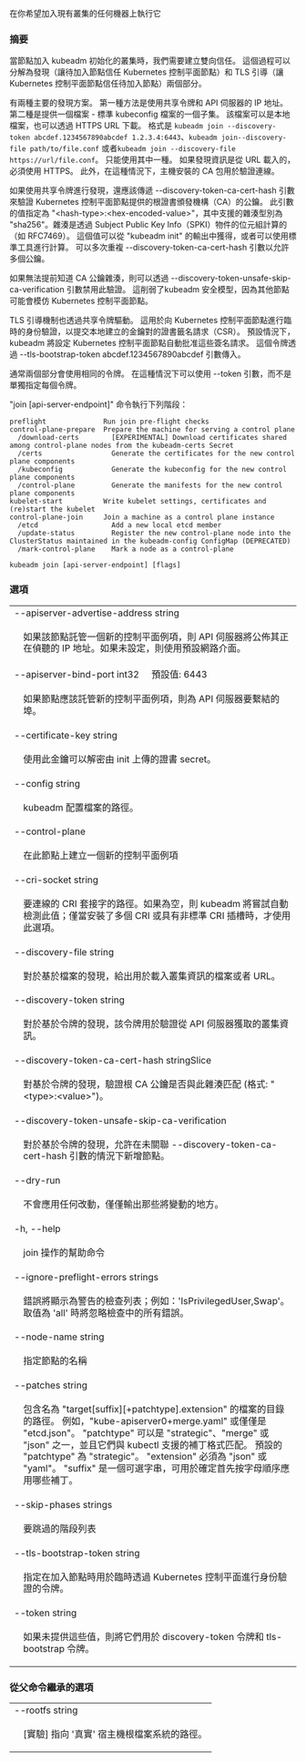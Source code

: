 <!--
The file is auto-generated from the Go source code of the component using a generic
[generator](https://github.com/kubernetes-sigs/reference-docs/). To learn how
to generate the reference documentation, please read
[Contributing to the reference documentation](/docs/contribute/generate-ref-docs/).
To update the reference conent, please follow the 
[Contributing upstream](/docs/contribute/generate-ref-docs/contribute-upstream/)
guide. You can file document formatting bugs against the
[reference-docs](https://github.com/kubernetes-sigs/reference-docs/) project.
-->

<!-- 
Run this on any machine you wish to join an existing cluster 
-->
在你希望加入現有叢集的任何機器上執行它

<!--
### Synopsis
-->
### 摘要

<!--
When joining a kubeadm initialized cluster, we need to establish
bidirectional trust. This is split into discovery (having the Node
trust the Kubernetes Control Plane) and TLS bootstrap (having the
Kubernetes Control Plane trust the Node).
-->

當節點加入 kubeadm 初始化的叢集時，我們需要建立雙向信任。
這個過程可以分解為發現（讓待加入節點信任 Kubernetes 控制平面節點）和 TLS 引導（讓Kubernetes 控制平面節點信任待加入節點）兩個部分。

<!--
There are 2 main schemes for discovery. The first is to use a shared
token along with the IP address of the API server. The second is to
provide a file - a subset of the standard kubeconfig file. This file
can be a local file or downloaded via an HTTPS URL. The forms are
kubeadm join --discovery-token abcdef.1234567890abcdef 1.2.3.4:6443,
kubeadm join --discovery-file path/to/file.conf, or kubeadm join
--discovery-file https://url/file.conf. Only one form can be used. If
the discovery information is loaded from a URL, HTTPS must be used.
Also, in that case the host installed CA bundle is used to verify
the connection.
-->

有兩種主要的發現方案。
第一種方法是使用共享令牌和 API 伺服器的 IP 地址。
第二種是提供一個檔案 - 標準 kubeconfig 檔案的一個子集。
該檔案可以是本地檔案，也可以透過 HTTPS URL 下載。
格式是 `kubeadm join --discovery-token abcdef.1234567890abcdef 1.2.3.4:6443`、`kubeadm join--discovery-file path/to/file.conf` 或者`kubeadm join --discovery-file https://url/file.conf`。
只能使用其中一種。
如果發現資訊是從 URL 載入的，必須使用 HTTPS。
此外，在這種情況下，主機安裝的 CA 包用於驗證連線。

<!--
If you use a shared token for discovery, you should also pass the
--discovery-token-ca-cert-hash flag to validate the public key of the
root certificate authority (CA) presented by the Kubernetes Control Plane.
The value of this flag is specified as "&lt;hash-type&gt;:&lt;hex-encoded-value&gt;",
where the supported hash type is "sha256". The hash is calculated over
the bytes of the Subject Public Key Info (SPKI) object (as in RFC7469).
This value is available in the output of "kubeadm init" or can be
calculated using standard tools. The --discovery-token-ca-cert-hash flag
may be repeated multiple times to allow more than one public key.
-->

如果使用共享令牌進行發現，還應該傳遞 --discovery-token-ca-cert-hash 引數來驗證 Kubernetes 控制平面節點提供的根證書頒發機構（CA）的公鑰。
此引數的值指定為 "&lt;hash-type&gt;:&lt;hex-encoded-value&gt;"，其中支援的雜湊型別為 "sha256"。雜湊是透過 Subject Public Key Info（SPKI）物件的位元組計算的（如 RFC7469）。
這個值可以從 "kubeadm init" 的輸出中獲得，或者可以使用標準工具進行計算。
可以多次重複 --discovery-token-ca-cert-hash 引數以允許多個公鑰。

<!--
If you cannot know the CA public key hash ahead of time, you can pass
the --discovery-token-unsafe-skip-ca-verification flag to disable this
verification. This weakens the kubeadm security model since other nodes
can potentially impersonate the Kubernetes Control Plane.
-->
如果無法提前知道 CA 公鑰雜湊，則可以透過 --discovery-token-unsafe-skip-ca-verification 引數禁用此驗證。
這削弱了kubeadm 安全模型，因為其他節點可能會模仿 Kubernetes 控制平面節點。

<!--
The TLS bootstrap mechanism is also driven via a shared token. This is
used to temporarily authenticate with the Kubernetes Control Plane to submit a
certificate signing request (CSR) for a locally created key pair. By
default, kubeadm will set up the Kubernetes Control Plane to automatically
approve these signing requests. This token is passed in with the
--tls-bootstrap-token abcdef.1234567890abcdef flag.

Often times the same token is used for both parts. In this case, the
--token flag can be used instead of specifying each token individually.
-->

TLS 引導機制也透過共享令牌驅動。
這用於向 Kubernetes 控制平面節點進行臨時的身份驗證，以提交本地建立的金鑰對的證書籤名請求（CSR）。
預設情況下，kubeadm 將設定 Kubernetes 控制平面節點自動批准這些簽名請求。
這個令牌透過 --tls-bootstrap-token abcdef.1234567890abcdef 引數傳入。

通常兩個部分會使用相同的令牌。
在這種情況下可以使用 --token 引數，而不是單獨指定每個令牌。

<!-- 
The "join [api-server-endpoint]" command executes the following phases:
-->

"join [api-server-endpoint]" 命令執行下列階段：

```
preflight              Run join pre-flight checks
control-plane-prepare  Prepare the machine for serving a control plane
  /download-certs        [EXPERIMENTAL] Download certificates shared among control-plane nodes from the kubeadm-certs Secret
  /certs                 Generate the certificates for the new control plane components
  /kubeconfig            Generate the kubeconfig for the new control plane components
  /control-plane         Generate the manifests for the new control plane components
kubelet-start          Write kubelet settings, certificates and (re)start the kubelet
control-plane-join     Join a machine as a control plane instance
  /etcd                  Add a new local etcd member
  /update-status         Register the new control-plane node into the ClusterStatus maintained in the kubeadm-config ConfigMap (DEPRECATED)
  /mark-control-plane    Mark a node as a control-plane
```

```
kubeadm join [api-server-endpoint] [flags]
```

<!-- 
### Options
-->
### 選項

   <table style="width: 100%; table-layout: fixed;">
<colgroup>
<col span="1" style="width: 10px;" />
<col span="1" />
</colgroup>
<tbody>
<tr>
<td colspan="2">--apiserver-advertise-address string</td>
</tr>
<tr>
<td></td><td style="line-height: 130%; word-wrap: break-word;">
<!--
<p>If the node should host a new control plane instance, the IP address the API Server will advertise it's listening on. If not set the default network interface will be used.</p>
-->
<p>如果該節點託管一個新的控制平面例項，則 API 伺服器將公佈其正在偵聽的 IP 地址。如果未設定，則使用預設網路介面。</p>
</td>
</tr>

<tr>
<td colspan="2">
<!--
--apiserver-bind-port int32&nbsp;&nbsp;&nbsp;&nbsp;&nbsp;Default: 6443
-->
--apiserver-bind-port int32&nbsp;&nbsp;&nbsp;&nbsp;&nbsp;預設值: 6443
</td>
</tr>
<tr>
<td></td><td style="line-height: 130%; word-wrap: break-word;">
<!--
<p>If the node should host a new control plane instance, the port for the API Server to bind to.</p>
-->
<p>如果節點應該託管新的控制平面例項，則為 API 伺服器要繫結的埠。</p>
</td>
</tr>

<tr>
<td colspan="2">--certificate-key string</td>
</tr>
<tr>
<td></td><td style="line-height: 130%; word-wrap: break-word;">
<!--
<p>Use this key to decrypt the certificate secrets uploaded by init.</p>
-->
<p>使用此金鑰可以解密由 init 上傳的證書 secret。</p>
</td>
</tr>

<tr>
<td colspan="2">--config string</td>
</tr>
<tr>
<td></td><td style="line-height: 130%; word-wrap: break-word;">
<!--
<p>Path to kubeadm config file.</p>
-->
<p>kubeadm 配置檔案的路徑。</p>
</td>
</tr>

<tr>
<td colspan="2">--control-plane</td>
</tr>
<tr>
<td></td><td style="line-height: 130%; word-wrap: break-word;">
<!--
<p>Create a new control plane instance on this node</p>
-->
<p>在此節點上建立一個新的控制平面例項</p>
</td>
</tr>

<tr>
<td colspan="2">--cri-socket string</td>
</tr>
<tr>
<td></td><td style="line-height: 130%; word-wrap: break-word;">
<!--
<p>Path to the CRI socket to connect. If empty kubeadm will try to auto-detect this value; use this option only if you have more than one CRI installed or if you have non-standard CRI socket.</p>
-->
<p>要連線的 CRI 套接字的路徑。如果為空，則 kubeadm 將嘗試自動檢測此值；僅當安裝了多個 CRI 或具有非標準 CRI 插槽時，才使用此選項。</p>
</td>
</tr>

<tr>
<td colspan="2">--discovery-file string</td>
</tr>
<tr>
<td></td><td style="line-height: 130%; word-wrap: break-word;">
<!--
<p>For file-based discovery, a file or URL from which to load cluster information.</p>
-->
<p>對於基於檔案的發現，給出用於載入叢集資訊的檔案或者 URL。</p>
</td>
</tr>

<tr>
<td colspan="2">--discovery-token string</td>
</tr>
<tr>
<td></td><td style="line-height: 130%; word-wrap: break-word;">
<!--
<p>For token-based discovery, the token used to validate cluster information fetched from the API server.</p>
-->
<p>對於基於令牌的發現，該令牌用於驗證從 API 伺服器獲取的叢集資訊。</p>
</td>
</tr>

<tr>
<td colspan="2">--discovery-token-ca-cert-hash stringSlice</td>
</tr>
<tr>
<td></td><td style="line-height: 130%; word-wrap: break-word;">
<!--
<p>For token-based discovery, validate that the root CA public key matches this hash (format: "&lt;type&gt;:&lt;value&gt;").</p>
-->
<p>對基於令牌的發現，驗證根 CA 公鑰是否與此雜湊匹配 (格式: "&lt;type&gt;:&lt;value&gt;")。</p>
</td>
</tr>

<tr>
<td colspan="2">--discovery-token-unsafe-skip-ca-verification</td>
</tr>
<tr>
<td></td><td style="line-height: 130%; word-wrap: break-word;">
<!--
<p>For token-based discovery, allow joining without --discovery-token-ca-cert-hash pinning.</p>
-->
<p>對於基於令牌的發現，允許在未關聯 --discovery-token-ca-cert-hash 引數的情況下新增節點。</p>
</td>
</tr>

<tr>
<td colspan="2">--dry-run</td>
</tr>
<tr>
<td></td><td style="line-height: 130%; word-wrap: break-word;"><p>
<!-- 
Don't apply any changes; just output what would be done. 
-->
不會應用任何改動，僅僅輸出那些將變動的地方。
</p></td>
</tr>

<tr>
<td colspan="2">-h, --help</td>
</tr>
<tr>
<td></td><td style="line-height: 130%; word-wrap: break-word;">
<!--
<p>help for join</p>
-->
<p>join 操作的幫助命令</p>
</td>
</tr>

<tr>
<td colspan="2">--ignore-preflight-errors strings</td>
</tr>
<tr>
<td></td><td style="line-height: 130%; word-wrap: break-word;">
<!--
<p>A list of checks whose errors will be shown as warnings. Example: 'IsPrivilegedUser,Swap'. Value 'all' ignores errors from all checks.</p>
-->
<p>錯誤將顯示為警告的檢查列表；例如：'IsPrivilegedUser,Swap'。取值為 'all' 時將忽略檢查中的所有錯誤。</p>
</td>
</tr>

<tr>
<td colspan="2">--node-name string</td>
</tr>
<tr>
<td></td><td style="line-height: 130%; word-wrap: break-word;">
<!--
<p>Specify the node name.</p>
-->
<p>指定節點的名稱</p>
</td>
</tr>

<tr>
<td colspan="2">--patches string</td>
</tr>
<tr>
<td></td><td style="line-height: 130%; word-wrap: break-word;">
<!--  
<p>Path to a directory that contains files named "target[suffix][+patchtype].extension". For example, "kube-apiserver0+merge.yaml" or just "etcd.json". "patchtype" can be one of "strategic", "merge" or "json" and they match the patch formats supported by kubectl. The default "patchtype" is "strategic". "extension" must be either "json" or "yaml". "suffix" is an optional string that can be used to determine which patches are applied first alpha-numerically.</p>
-->
<p>包含名為 "target[suffix][+patchtype].extension" 的檔案的目錄的路徑。
例如，"kube-apiserver0+merge.yaml" 或僅僅是 "etcd.json"。
"patchtype" 可以是 "strategic"、"merge" 或 "json" 之一，並且它們與 kubectl 支援的補丁格式匹配。
預設的 "patchtype" 為 "strategic"。 "extension" 必須為 "json" 或 "yaml"。 
"suffix" 是一個可選字串，可用於確定首先按字母順序應用哪些補丁。</p>
</td>
</tr>

<tr>
<td colspan="2">--skip-phases strings</td>
</tr>
<tr>
<td></td><td style="line-height: 130%; word-wrap: break-word;">
<!--
<p>List of phases to be skipped</p>
-->
<p>要跳過的階段列表</p>
</td>
</tr>

<tr>
<td colspan="2">--tls-bootstrap-token string</td>
</tr>
<tr>
<td></td><td style="line-height: 130%; word-wrap: break-word;">
<!--
<p>Specify the token used to temporarily authenticate with the Kubernetes Control Plane while joining the node.</p>
-->
<p>指定在加入節點時用於臨時透過 Kubernetes 控制平面進行身份驗證的令牌。</p>
</td>
</tr>

<tr>
<td colspan="2">--token string</td>
</tr>
<tr>
<td></td><td style="line-height: 130%; word-wrap: break-word;">
<!--
<p>Use this token for both discovery-token and tls-bootstrap-token when those values are not provided.</p>
-->
<p>如果未提供這些值，則將它們用於 discovery-token 令牌和 tls-bootstrap 令牌。</p>
</td>
</tr>

</tbody>
</table>


<!-- 
### Options inherited from parent commands 
-->

### 從父命令繼承的選項

   <table style="width: 100%; table-layout: fixed;">
<colgroup>
<col span="1" style="width: 10px;" />
<col span="1" />
</colgroup>
<tbody>

<tr>
<td colspan="2">--rootfs string</td>
</tr>
<tr>
<td></td><td style="line-height: 130%; word-wrap: break-word;">
<!--
<p>[EXPERIMENTAL] The path to the 'real' host root filesystem.</p>
-->
<p>[實驗] 指向 '真實' 宿主機根檔案系統的路徑。</p>
</td>
</tr>

</tbody>
</table>

